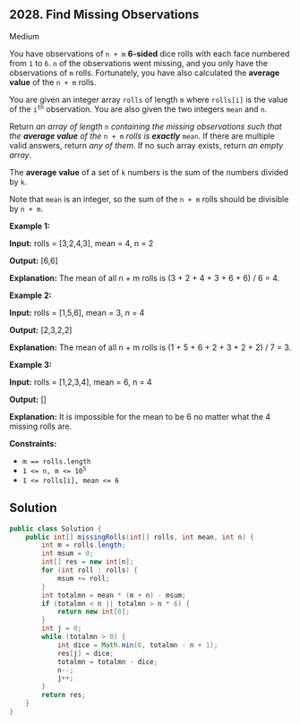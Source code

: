 ## 2028\. Find Missing Observations

Medium

You have observations of `n + m` **6-sided** dice rolls with each face numbered from `1` to `6`. `n` of the observations went missing, and you only have the observations of `m` rolls. Fortunately, you have also calculated the **average value** of the `n + m` rolls.

You are given an integer array `rolls` of length `m` where `rolls[i]` is the value of the <code>i<sup>th</sup></code> observation. You are also given the two integers `mean` and `n`.

Return _an array of length_ `n` _containing the missing observations such that the **average value** of the_ `n + m` _rolls is **exactly**_ `mean`. If there are multiple valid answers, return _any of them_. If no such array exists, return _an empty array_.

The **average value** of a set of `k` numbers is the sum of the numbers divided by `k`.

Note that `mean` is an integer, so the sum of the `n + m` rolls should be divisible by `n + m`.

**Example 1:**

**Input:** rolls = [3,2,4,3], mean = 4, n = 2

**Output:** [6,6]

**Explanation:** The mean of all n + m rolls is (3 + 2 + 4 + 3 + 6 + 6) / 6 = 4.

**Example 2:**

**Input:** rolls = [1,5,6], mean = 3, n = 4

**Output:** [2,3,2,2]

**Explanation:** The mean of all n + m rolls is (1 + 5 + 6 + 2 + 3 + 2 + 2) / 7 = 3.

**Example 3:**

**Input:** rolls = [1,2,3,4], mean = 6, n = 4

**Output:** []

**Explanation:** It is impossible for the mean to be 6 no matter what the 4 missing rolls are.

**Constraints:**

*   `m == rolls.length`
*   <code>1 <= n, m <= 10<sup>5</sup></code>
*   `1 <= rolls[i], mean <= 6`

## Solution

```java
public class Solution {
    public int[] missingRolls(int[] rolls, int mean, int n) {
        int m = rolls.length;
        int msum = 0;
        int[] res = new int[n];
        for (int roll : rolls) {
            msum += roll;
        }
        int totalmn = mean * (m + n) - msum;
        if (totalmn < n || totalmn > n * 6) {
            return new int[0];
        }
        int j = 0;
        while (totalmn > 0) {
            int dice = Math.min(6, totalmn - n + 1);
            res[j] = dice;
            totalmn = totalmn - dice;
            n--;
            j++;
        }
        return res;
    }
}
```